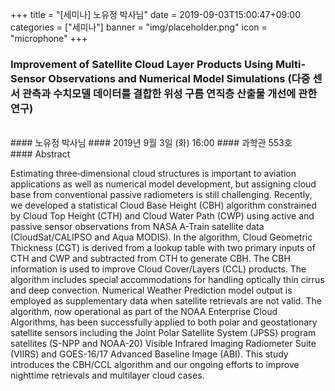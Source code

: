 +++
title = "[세미나] 노유정 박사님"
date = 2019-09-03T15:00:47+09:00
categories = ["세미나"]
banner = "img/placeholder.png"
icon = "microphone"
+++
### Improvement of Satellite Cloud Layer Products Using Multi-Sensor Observations and Numerical Model Simulations (다중 센서 관측과 수치모델 데이터를 결합한 위성 구름 연직층 산출물 개선에 관한 연구)
<br>
#### 노유정 박사님
#### 2019년 9월 3일 (화) 16:00
#### 과학관 553호
<br>
#### Abstract

Estimating three‐dimensional cloud structures is important to aviation applications as well as numerical model development, but assigning cloud base from conventional passive radiometers is still challenging. Recently, we developed a statistical Cloud Base Height (CBH) algorithm constrained by Cloud Top Height (CTH) and Cloud Water Path (CWP) using active and passive sensor observations
from NASA A-Train satellite data (CloudSat/CALIPSO and Aqua MODIS). In the algorithm, Cloud Geometric Thickness (CGT) is derived from a lookup table with two primary inputs of CTH and CWP and subtracted from CTH to generate CBH. The CBH information is used to improve Cloud Cover/Layers (CCL) products. The
algorithm includes special accommodations for handling optically thin cirrus and deep convection. Numerical Weather Prediction model output is employed as supplementary data when satellite retrievals are not valid. The algorithm, now operational as part of the NOAA Enterprise Cloud Algorithms, has been
successfully applied to both polar and geostationary satellite sensors including the Joint Polar Satellite System (JPSS) program satellites (S-NPP and NOAA-20) Visible Infrared Imaging Radiometer Suite (VIIRS) and GOES-16/17 Advanced Baseline Image (ABI). This study introduces the CBH/CCL algorithm and our ongoing efforts to improve nighttime retrievals and multilayer cloud cases.
